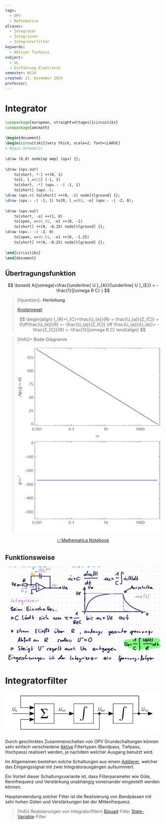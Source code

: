 ```yaml
---
tags:
  - OPV
  - Mathematica
aliases:
  - Integrator
  - Integrierer
  - Integratorfilter
keywords:
  - Aktiver Tiefpass
subject:
  - VL
  - Einführung Elektronik
semester: WS24
created: 13. Dezember 2024
professor:
---
```

 

# Integrator

```tikz
\usepackage[european, straightvoltages]{circuitikz}
\usepackage{amsmath}

\begin{document}
\begin{circuitikz}[very thick, scale=2, font=\LARGE]
% Begin Schematic

\draw (0,0) node[op amp] (opv) {};

\draw (opv.out)
    to[short, *-] ++(0, 1)
    to[C, l_=$C$] (-1, 1)
    to[short, -*] (opv.- -| -1, 1)
    to[short] (opv.-);
\draw (opv.+) to[short] ++(0, -1) node[tlground] {};
\draw (opv.- -| -1, 1) to[R, l_=$R$, -o] (opv.- -| -2, 0);

\draw (opv.out)
    to[short, -o] ++(1, 0)
    to[open, v=$U_A$, -o] ++(0, -1)
    to[short] ++(0, -0.25) node[tlground] {};
\draw (opv.- -| -2, 0)
    to[open, v=$U_E$, -o] ++(0, -1.25)
    to[short] ++(0, -0.25) node[tlground] {};

\end{circuitikz}
\end{document}
```

## Übertragungsfunktion

$$
\boxed{ A(j\omega)=\frac{\underline{ U }_{A}}{\underline{ U }_{E}} = -\frac{1}{j\omega R C} }
$$

> [!question]- **Herleitung**
>
> [Knotenregel](../Elektrotechnik/Kirchhoffsche%20Regeln.md)
> 
> $$
> \begin{align}
> I_{R}+I_{C}=\frac{U_{e}}{R} + \frac{U_{a}}{Z_{C}} = 0\iff\frac{U_{e}}{R} =- \frac{U_{a}}{Z_{C}} \iff \frac{U_{a}}{U_{e}}= -\frac{Z_{C}}{R} = -\frac{1}{j\omega R C}
> \end{align}
> $$

> [!info]+ Bode-Diagramm
> 
> ![500](assets/OPV_Integrator_Bodeplot.png)                             

<center><a href="./Simulationen/OPV_Integrator.nb" class="internal-link">📈Mathematica Notebook</a></center>

## Funktionsweise

![](assets/Pasted%20image%2020241213012458.png)

# Integratorfilter

![](assets/Pasted%20image%2020241213050705.png)

Durch geschicktes Zusammenschalten von OPV Grundschaltungen können sehr einfach verschiedene [Aktive](Aktiver%20Filter.md) Filtertypen (Bandpass, Tiefpass, Hochpass) realisiert werden, je nachdem welcher Ausgang benutzt wird.

Im Allgemeinen bestehen solche Schaltungen aus einem [Addierer](OPV-Addierer.md), welcher das Eingangssignal mit zwei Integratorausgängen aufsummiert. 

Ein Vorteil dieser Schaltungsvariante ist, dass Filterparameter wie Güte, Kennfrequenz und Verstärkung unabhängig voneinander eingestellt werden können.

Hauptanwendung solcher Filter ist die Realisierung von Bandpässen mit sehr hohen Güten und Verstärkungen bei der Mittenfrequenz.

> [!info] Realisierungen von Integratorfiltern
> [Biquad](Biquad%20Filter%20Topologie.md)-Filter
> [State-Variable](State-Variable%20Topologie.md)-Filter